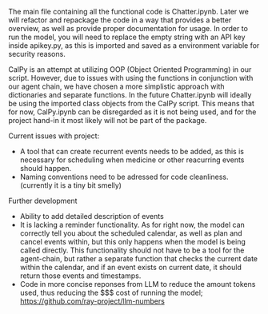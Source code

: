 The main file containing all the functional code is Chatter.ipynb. Later we will refactor and repackage the code in a way that provides a better overview, as well as provide proper documentation for usage.
In order to run the model, you will need to replace the empty string with an API key inside apikey.py, as this is imported and saved as a environment variable for security reasons.

CalPy is an attempt at utilizing OOP (Object Oriented Programming) in our script. However, due to issues with using the functions in conjunction with our agent chain, we have chosen a more simplistic approach with dictionaries and separate functions. In the future Chatter.ipynb will ideally be using the imported class objects from the CalPy script.
This means that for now, CalPy.ipynb can be disregarded as it is not being used, and for the project hand-in it most likely will not be part of the package.

Current issues with project:
- A tool that can create recurrent events needs to be added, as this is necessary for scheduling when medicine or other reacurring events should happen.
- Naming conventions need to be adressed for code cleanliness. (currently it is a tiny bit smelly)

Further development
- Ability to add detailed description of events
- It is lacking a reminder functionality. As for right now, the model can correctly tell you about the scheduled calendar, as well as plan and cancel events within, but this only happens when the model is being called directly. This functionality should not have to be a tool for the agent-chain, but rather a separate function that checks the current date within the calendar, and if an event exists on current date, it should return those events and timestamps.
- Code in more concise reponses from LLM to reduce the amount tokens used, thus reducing the $$$ cost of running the model; https://github.com/ray-project/llm-numbers
